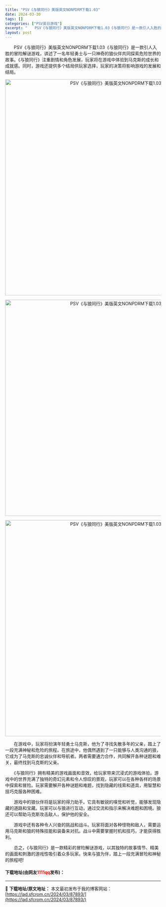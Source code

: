 ```yaml
---
title: "PSV《与狼同行》美版英文NONPDRM下载1.03"
date: 2024-03-30
tags: []
categories: ["PSV英日游戏"]
excerpt: "　　PSV《与狼同行》美版英文NONPDRM下载1.03《与狼同行》是一款引人入胜的冒险解谜游戏，讲述了一名年轻勇士与一只神奇的狼伙伴共同探索危险世界的故事。《与狼同行》注重剧情和角色发展，玩家将在游戏中体验到马克斯的成长和成就感。同时，游戏还提供多个结局供玩家选择，玩家的决策将影响游戏的发展和结局&hellip;"
layout: post
---
```


 <p>　　PSV《与狼同行》美版英文NONPDRM下载1.03《与狼同行》是一款引人入胜的冒险解谜游戏，讲述了一名年轻勇士与一只神奇的狼伙伴共同探索危险世界的故事。《与狼同行》注重剧情和角色发展，玩家将在游戏中体验到马克斯的成长和成就感。同时，游戏还提供多个结局供玩家选择，玩家的决策将影响游戏的发展和结局。</p> <p align="center"><img align="" border="0" src="https://lad.sfcrom.cn/wp-content/uploads/2024/03/20240330_66077f180a4f5.webp" width="700" alt="PSV《与狼同行》美版英文NONPDRM下载1.03" /></p> <p align="center"><img align="" border="0" src="https://lad.sfcrom.cn/wp-content/uploads/2024/03/20240330_66077f1866fe8.webp" width="700" alt="PSV《与狼同行》美版英文NONPDRM下载1.03" /></p> <p align="center"><img align="" border="0" src="https://lad.sfcrom.cn/wp-content/uploads/2024/03/20240330_66077f18d5841.webp" width="700" alt="PSV《与狼同行》美版英文NONPDRM下载1.03" /></p> <p>　　在游戏中，玩家将扮演年轻勇士马克斯，他为了寻找失散多年的父亲，踏上了一段充满神秘和危险的旅程。在旅途中，他偶然遇到了一只能够与人类沟通的狼，它成为了马克斯的忠诚伙伴和导航者。两者需要通力合作，共同解开各种谜题和难关，最终找到马克斯的父亲。</p> <p>　　《与狼同行》拥有精美的游戏画面和音效，给玩家带来沉浸式的游戏体验。游戏中的世界充满了独特的奇幻元素和令人惊叹的景观，玩家可以在各种各样的场景中探索和冒险。玩家需要解开各种谜题和难题，找到隐藏的线索和道具，用智慧和技巧克服各种困难。</p> <p>　　游戏中的狼伙伴将是玩家的得力助手。它具有敏锐的嗅觉和听觉，能够发现隐藏的道路和宝藏。玩家可以与狼进行互动，通过交流和指示来解决难题和困境。狼还可以帮助马克斯攻击敌人，保护他的安全。</p> <p>　　游戏中还有各种令人兴奋的挑战和战斗。玩家将面对各种怪物和敌人，需要运用马克斯和狼的特殊技能和装备来对抗。战斗中需要掌握时机和技巧，才能获得胜利。</p> <p>　　总之，《与狼同行》是一款精彩的冒险解谜游戏，以其独特的故事情节、精美的画面和刺激的游戏性吸引着众多玩家。快来与狼为伴，踏上一段充满冒险和神秘的旅程吧!</p> <p><h4>下载地址(由网友<font color="red">1111qq</font>发布)：</h4></p> 

---
📖 **下载地址/原文地址：** 本文最初发布于我的博客网站：[https://lad.sfcrom.cn/2024/03/87893/](https://lad.sfcrom.cn/2024/03/87893/)
